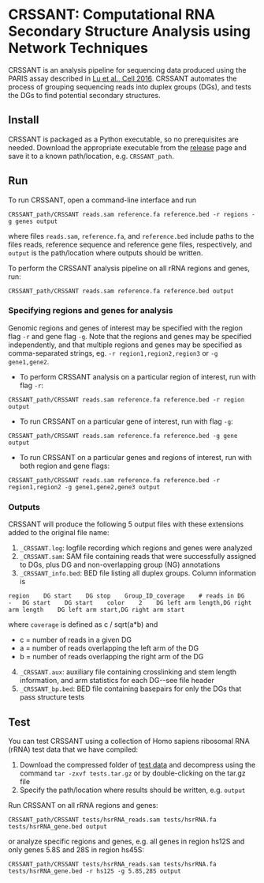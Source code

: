 # CRSSANT: Computational RNA Secondary Structure Analysis using Network Techniques

CRSSANT is an analysis pipeline for sequencing data produced using the PARIS assay described in [Lu et al., Cell 2016](https://www.sciencedirect.com/science/article/pii/S0092867416304226). CRSSANT automates the process of grouping sequencing reads into duplex groups (DGs), and tests the DGs to find potential secondary structures.


## Install

CRSSANT is packaged as a Python executable, so no prerequisites are needed. Download the appropriate executable from the [release](https://github.com/ihwang/CRSSANT/releases) page and save it to a known path/location, e.g. `CRSSANT_path`.

## Run

To run CRSSANT, open a command-line interface and run
```
CRSSANT_path/CRSSANT reads.sam reference.fa reference.bed -r regions -g genes output
```
where files `reads.sam`, `reference.fa`, and `reference.bed` include paths to the files reads, reference sequence and reference gene files, respectively, and `output` is the path/location where outputs should be written.

To perform the CRSSANT analysis pipeline on all rRNA regions and genes, run:
```
CRSSANT_path/CRSSANT reads.sam reference.fa reference.bed output
```

### Specifying regions and genes for analysis
Genomic regions and genes of interest may be specified with the region flag `-r` and gene flag `-g`. Note that the regions and genes may be specified independently, and that multiple regions and genes may be specified as comma-separated strings, eg. `-r region1,region2,region3` or `-g gene1,gene2`.

* To perform CRSSANT analysis on a particular region of interest, run with flag `-r`:
```
CRSSANT_path/CRSSANT reads.sam reference.fa reference.bed -r region output
```

* To run CRSSANT on a particular gene of interest, run with flag `-g`:
```
CRSSANT_path/CRSSANT reads.sam reference.fa reference.bed -g gene output
```

* To run CRSSANT on a particular genes and regions of interest, run with both region and gene flags:
```
CRSSANT_path/CRSSANT reads.sam reference.fa reference.bed -r region1,region2 -g gene1,gene2,gene3 output
```
### Outputs
CRSSANT will produce the following 5 output files with these extensions added to the original file name:

1. `_CRSSANT.log`: logfile recording which regions and genes were analyzed
2. `_CRSSANT.sam`: SAM file containing reads that were successfully assigned to DGs, plus DG and non-overlapping group (NG) annotations
3. `_CRSSANT_info.bed`: BED file listing all duplex groups. Column information is
```
region    DG start    DG stop    Group_ID_coverage    # reads in DG    -   DG start    DG start    color    2    DG left arm length,DG right arm length    DG left arm start,DG right arm start
```
where `coverage` is defined as c / sqrt(a\*b) and
* c = number of reads in a given DG
* a = number of reads overlapping the left arm of the DG
* b = number of reads overlapping the right arm of the DG
4. `_CRSSANT.aux`: auxiliary file containing crosslinking and stem length information, and arm statistics for each DG--see file header
5. `_CRSSANT_bp.bed`: BED file containing basepairs for only the DGs that pass structure tests

## Test

You can test CRSSANT using a collection of Homo sapiens ribosomal RNA (rRNA) test data that we have compiled:

1. Download the compressed folder of [test data](https://github.com/ihwang/CRSSANT/tree/master/tests.tar.gz) and decompress using the command `tar -zxvf tests.tar.gz` or by double-clicking on the tar.gz file
2. Specify the path/location where results should be written, e.g. `output`

Run CRSSANT on all rRNA regions and genes:
```
CRSSANT_path/CRSSANT tests/hsrRNA_reads.sam tests/hsrRNA.fa tests/hsrRNA_gene.bed output
```

or analyze specific regions and genes, e.g. all genes in region hs12S and only genes 5.8S and 28S in region hs45S:
```
CRSSANT_path/CRSSANT tests/hsrRNA_reads.sam tests/hsrRNA.fa tests/hsrRNA_gene.bed -r hs12S -g 5.8S,28S output
```
